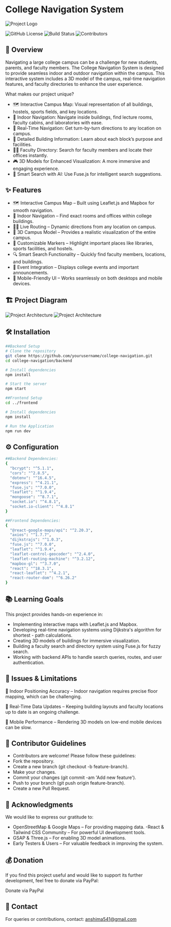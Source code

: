
# College Navigation System
![Project Logo](./src/assets/FixMyRide.png)

![GitHub License](https://img.shields.io/badge/license-MIT-blue.svg)
![Build Status](https://img.shields.io/badge/build-passing-green.svg)
![Contributors](https://img.shields.io/badge/contributors-5-blue.svg)


## 🚀 Overview

Navigating a large college campus can be a challenge for new students, parents, and faculty members. The College Navigation System is designed to provide seamless indoor and outdoor navigation within the campus. This interactive system includes a 3D model of the campus, real-time navigation features, and faculty directories to enhance the user experience.

What makes our project unique?

- 🗺 Interactive Campus Map: Visual representation of all buildings, hostels, sports fields, and key locations.
- 🏢 Indoor Navigation: Navigate inside buildings, find lecture rooms, faculty cabins, and laboratories with ease.
- 📍 Real-Time Navigation: Get turn-by-turn directions to any location on campus.
- 🏫 Detailed Building Information: Learn about each block’s purpose and facilities.
- 👨‍🏫 Faculty Directory: Search for faculty members and locate their offices instantly.
- 🎮 3D Models for Enhanced Visualization: A more immersive and engaging experience.
- 🚀 Smart Search with AI: Use Fuse.js for intelligent search suggestions.

## ✨ Features

- 🗺 Interactive Campus Map – Built using Leaflet.js and Mapbox for smooth navigation.
- 🔄 Indoor Navigation – Find exact rooms and offices within college buildings.
- 🚶‍♂️ Live Routing – Dynamic directions from any location on campus.
- 🏢 3D Campus Model – Provides a realistic visualization of the entire campus.
- 📌 Customizable Markers – Highlight important places like libraries, sports facilities, and hostels.
- 🔍 Smart Search Functionality – Quickly find faculty members, locations, and buildings.
- 📅 Event Integration – Displays college events and important announcements.
- 📱 Mobile-Friendly UI – Works seamlessly on both desktops and mobile devices.

## 🏗 Project Diagram

![Project Architecture](./src/assets/graph1.png)
![Project Architecture](./src/assets/graph2.png)

## 🛠 Installation

```sh
##Backend Setup
# Clone the repository
git clone https://github.com/yourusername/college-navigation.git
cd college-navigation/backend

# Install dependencies
npm install

# Start the server
npm start

##Frontend Setup
cd ../frontend

# Install dependencies
npm install

# Run the Application
npm run dev
```
## ⚙ Configuration
```sh
##Backend Dependencies:
{
  "bcrypt": "^5.1.1",
  "cors": "^2.8.5",
  "dotenv": "^16.4.5",
  "express": "^4.21.1",
  "fuse.js": "^7.0.0",
  "leaflet": "^1.9.4",
  "mongoose": "^8.7.1",
  "socket.io": "^4.8.1",
  "socket.io-client": "^4.8.1"
}

##Frontend Dependencies:
{
  "@react-google-maps/api": "^2.20.3",
  "axios": "^1.7.7",
  "dijkstrajs": "^1.0.3",
  "fuse.js": "^7.0.0",
  "leaflet": "^1.9.4",
  "leaflet-control-geocoder": "^2.4.0",
  "leaflet-routing-machine": "^3.2.12",
  "mapbox-gl": "^3.7.0",
  "react": "^18.3.1",
  "react-leaflet": "^4.2.1",
  "react-router-dom": "^6.26.2"
}
```

## 📚  Learning Goals
This project provides hands-on experience in:

- Implementing interactive maps with Leaflet.js and Mapbox.
- Developing real-time navigation systems using Dijkstra's algorithm for shortest - path calculations.
- Creating 3D models of buildings for immersive visualization.
- Building a faculty search and directory system using Fuse.js for fuzzy search.
- Working with backend APIs to handle search queries, routes, and user authentication.

## 🎯 Issues & Limitations
🚧 Indoor Positioning Accuracy – Indoor navigation requires precise floor mapping, which can be challenging.

🚧 Real-Time Data Updates – Keeping building layouts and faculty locations up to date is an ongoing challenge.

🚧 Mobile Performance – Rendering 3D models on low-end mobile devices can be slow.

## 🤝 Contributor Guidelines

- Contributors are welcome! Please follow these guidelines:
- Fork the repository.
- Create a new branch (git checkout -b feature-branch).
- Make your changes.
- Commit your changes (git commit -am 'Add new feature').
- Push to your branch (git push origin feature-branch).
- Create a new Pull Request.

## 🤝 Acknowledgments

We would like to express our gratitude to:

- OpenStreetMap & Google Maps – For providing mapping data.
-React & Tailwind CSS Community – For powerful UI development tools.
- GSAP & Three.js – For enabling 3D model animations.
- Early Testers & Users – For valuable feedback in improving the system.

## 💰 Donation

 If you find this project useful and would like to support its further development, feel free to donate via PayPal:

Donate via PayPal

## 📩 Contact

For queries or contributions, contact: [anshima541@gmail.com](mailto:anshima541@gmail.com)
